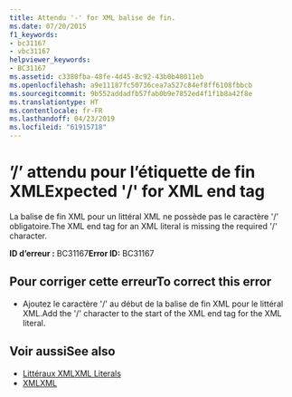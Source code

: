 ```yaml
---
title: Attendu '-' for XML balise de fin.
ms.date: 07/20/2015
f1_keywords:
- bc31167
- vbc31167
helpviewer_keywords:
- BC31167
ms.assetid: c3380fba-48fe-4d45-8c92-43b0b48011eb
ms.openlocfilehash: a9e11187fc50736cea7a527c84ef8ff6108fbbcb
ms.sourcegitcommit: 9b552addadfb57fab0b9e7852ed4f1f1b8a42f8e
ms.translationtype: HT
ms.contentlocale: fr-FR
ms.lasthandoff: 04/23/2019
ms.locfileid: "61915718"
---
```

# <a name="expected--for-xml-end-tag"></a><span data-ttu-id="0c441-102">’/’ attendu pour l’étiquette de fin XML</span><span class="sxs-lookup"><span data-stu-id="0c441-102">Expected '/' for XML end tag</span></span>
<span data-ttu-id="0c441-103">La balise de fin XML pour un littéral XML ne possède pas le caractère '/' obligatoire.</span><span class="sxs-lookup"><span data-stu-id="0c441-103">The XML end tag for an XML literal is missing the required '/' character.</span></span>  
  
 <span data-ttu-id="0c441-104">**ID d’erreur :** BC31167</span><span class="sxs-lookup"><span data-stu-id="0c441-104">**Error ID:** BC31167</span></span>  
  
## <a name="to-correct-this-error"></a><span data-ttu-id="0c441-105">Pour corriger cette erreur</span><span class="sxs-lookup"><span data-stu-id="0c441-105">To correct this error</span></span>  
  
- <span data-ttu-id="0c441-106">Ajoutez le caractère '/' au début de la balise de fin XML pour le littéral XML.</span><span class="sxs-lookup"><span data-stu-id="0c441-106">Add the '/' character to the start of the XML end tag for the XML literal.</span></span>  
  
## <a name="see-also"></a><span data-ttu-id="0c441-107">Voir aussi</span><span class="sxs-lookup"><span data-stu-id="0c441-107">See also</span></span>

- [<span data-ttu-id="0c441-108">Littéraux XML</span><span class="sxs-lookup"><span data-stu-id="0c441-108">XML Literals</span></span>](../../visual-basic/language-reference/xml-literals/index.md)
- [<span data-ttu-id="0c441-109">XML</span><span class="sxs-lookup"><span data-stu-id="0c441-109">XML</span></span>](../../visual-basic/programming-guide/language-features/xml/index.md)

